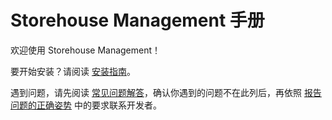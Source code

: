 # Storehouse Management 手册

欢迎使用 Storehouse Management！

要开始安装？请阅读 [安装指南](/zh/install.md)。

遇到问题，请先阅读 [常见问题解答](/zh/faq.md)，确认你遇到的问题不在此列后，再依照 [报告问题的正确姿势](/zh/report.md) 中的要求联系开发者。
